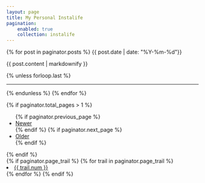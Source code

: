 ```yaml
---
layout: page
title: My Personal Instalife
pagination:
    enabled: true
    collection: instalife
---
```


{% for post in paginator.posts %}
 <time datetime="{{ post.date | date_to_xmlschema }}">{{ post.date | date: "%Y-%m-%d"}}</time>
<p>{{ post.content | markdownify }}</p>
{% unless forloop.last %}
<hr>
{% endunless %}
{% endfor %}

{% if paginator.total_pages > 1 %}
<ul>
  {% if paginator.previous_page %}
  <li>
    <a href="{{ paginator.previous_page_path | prepend: site.baseurl }}">Newer</a>
  </li>
  {% endif %}
  {% if paginator.next_page %}
  <li>
    <a href="{{ paginator.next_page_path | prepend: site.baseurl }}">Older</a>
  </li>
  {% endif %}
</ul>
{% endif %}
<div>
{% if paginator.page_trail %}
  {% for trail in paginator.page_trail %}
    <li {% if page.url == trail.path %} class="selected"{% endif %}>
        <a href="{{ trail.path | prepend: site.baseurl }}" title="{{trail.title}}">{{ trail.num }}</a>
    </li>
  {% endfor %}
{% endif %}
</div>
